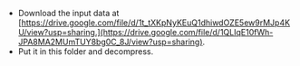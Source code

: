 - Download the input data at [https://drive.google.com/file/d/1t_tXKpNyKEuQ1dhiwdOZE5ew9rMJp4KU/view?usp=sharing.](https://drive.google.com/file/d/1QLIqE10fWh-JPA8MA2MUmTUY8bg0C_8J/view?usp=sharing).
- Put it in this folder and decompress.

